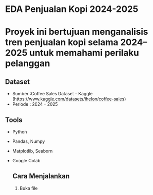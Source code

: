 # EDA Penjualan Kopi 2024-2025
# Proyek ini bertujuan menganalisis tren penjualan kopi selama 2024–2025 untuk memahami perilaku pelanggan

## Dataset
- Sumber :Coffee Sales Dataset - Kaggle (https://www.kaggle.com/datasets/ihelon/coffee-sales)
- Periode : 2024 - 2025

## Tools
- Python
- Pandas, Numpy
- Matplotlib, Seaborn
- Google Colab


  ## Cara Menjalankan
  1. Buka file
